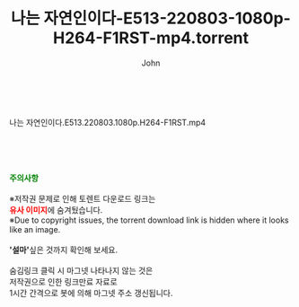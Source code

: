 ﻿---
layout: post
title:  "나는 자연인이다-E513-220803-1080p-H264-F1RST-mp4.torrent"
author: John
categories: [ 방송/음악 ]
tags: [  ]
image:  
description: "나는 자연인이다-E513-220803-1080p-H264-F1RST-mp4 torrent 정보 공유"
toc: true
toc_sticky: true
---

<br>
<div class="view-img">
<a class="view_image" href="http://torrentmobile60.com/bbs/view_image.php?fn=%2Fdata%2Ffile%2Fmusic%2F3735182707_wj04zMVl_271331bf2e39308dd637a0736f853b6ca84a2fc2.jpg" target="_blank"><img alt="" class="img-tag" content="http://torrentmobile60.com/data/file/music/3735182707_wj04zMVl_271331bf2e39308dd637a0736f853b6ca84a2fc2.jpg" itemprop="image" src="http://torrentmobile60.com/data/file/music/thumb-3735182707_wj04zMVl_271331bf2e39308dd637a0736f853b6ca84a2fc2_835x2244.jpg"/></a></div><div class="view-content" itemprop="description">
<p>나는 자연인이다.E513.220803.1080p.H264-F1RST.mp4<br/></p> </div>
    
<br><br><br>
<p data-ke-size="size16"><b><span style="color: green;">주의사항</span></b><br /><br />※저작권 문제로 인해 토렌트 다운로드 링크는<br /><b><span style="color: red;">유사 이미지</span></b>에 숨겨뒀습니다.<br />※Due to copyright issues, the torrent download link is hidden where it looks like an image.<br /><br /><b>'설마'</b>싶은 것까지 확인해 보세요.<br /><br />숨김링크 클릭 시 마그넷 나타나지 않는 것은<br />저작권으로 인한 링크만료 자료로<br />1시간 간격으로 봇에 의해 마그넷 주소 갱신됩니다.</p>
